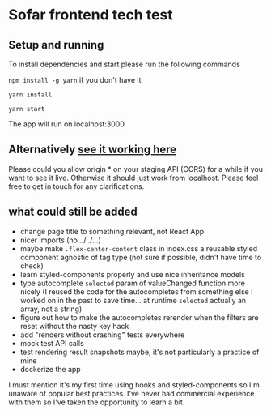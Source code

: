 # Sofar frontend tech test

## Setup and running

To install dependencies and start please run the following commands

`npm install -g yarn` if you don't have it

`yarn install`

`yarn start`

The app will run on localhost:3000

## Alternatively [see it working here](https://ontz.github.io)
Please could you allow origin * on your staging API (CORS) for a while if you want to see it live. Otherwise it should just work from localhost. Please feel free to get in touch for any clarifications.


## what could still be added
* change page title to something relevant, not React App
* nicer imports (no ../../...)
* maybe make `.flex-center-content` class in index.css a reusable styled component agnostic of tag type (not sure if possible, didn't have time to check)
* learn styled-components properly and use nice inheritance models
* type autocomplete `selected` param of valueChanged function more nicely (I reused the code for the autocompletes from something else I worked on in the past to save time... at runtime `selected` actually an array, not a string)
* figure out how to make the autocompletes rerender when the filters are reset without the nasty key hack
* add "renders without crashing" tests everywhere
* mock test API calls
* test rendering result snapshots maybe, it's not particularly a practice of mine
* dockerize the app

I must mention it's my first time using hooks and styled-components so I'm unaware of popular best practices. I've never had commercial experience with them so I've taken the opportunity to learn a bit.